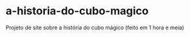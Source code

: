 # a-historia-do-cubo-magico
 Projeto de site sobre a história do cubo mágico (feito em 1 hora e meia)
